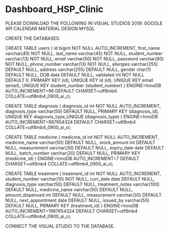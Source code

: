 # Dashboard_HSP_Clinic
PLEASE DOWNLOAD THE FOLLOWING IN VISUAL STUDIOS 2019:
GOOGLE API CALENDAR
MATERIAL DESIGN
MYSQL

CREATE THE DATABASES:

CREATE TABLE users (
id bigint NOT NULL AUTO_INCREMENT,
first_name varchar(45) NOT NULL,
last_name varchar(45) NOT NULL,
student_number varchar(13) NOT NULL,
email varchar(50) NOT NULL,
password varchar(80) NOT NULL,
phone_number varchar(13) NOT NULL,
allergies varchar(255) DEFAULT NULL,
address varchar(255) DEFAULT NULL,
gender char(1) DEFAULT NULL,
DOB date DEFAULT NULL,
validated int NOT NULL DEFAULT 0,
PRIMARY KEY (id),
UNIQUE KEY id (id),
UNIQUE KEY email (email),
UNIQUE KEY student_number (student_number)
) ENGINE=InnoDB AUTO_INCREMENT=96 DEFAULT CHARSET=utf8mb4 COLLATE=utf8mb4_0900_ai_ci;

CREATE TABLE diagnosis ( diagnosis_id int NOT NULL AUTO_INCREMENT, diagnosis_type varchar(50) DEFAULT NULL, PRIMARY KEY (diagnosis_id), UNIQUE KEY diagnosis_type_UNIQUE (diagnosis_type) ) ENGINE=InnoDB AUTO_INCREMENT=987654324 DEFAULT CHARSET=utf8mb4 COLLATE=utf8mb4_0900_ai_ci;

CREATE TABLE medicine ( medicine_id int NOT NULL AUTO_INCREMENT, medicine_name varchar(50) DEFAULT NULL, stock_amount int DEFAULT NULL, measurement varchar(30) DEFAULT NULL, expiry_date date DEFAULT NULL, batch_number varchar(20) DEFAULT NULL, PRIMARY KEY (medicine_id) ) ENGINE=InnoDB AUTO_INCREMENT=7 DEFAULT CHARSET=utf8mb4 COLLATE=utf8mb4_0900_ai_ci;

CREATE TABLE treatment ( treatment_id int NOT NULL AUTO_INCREMENT, student_number varchar(10) NOT NULL, curr_date date DEFAULT NULL, diagnosis_type varchar(50) DEFAULT NULL, treatment_notes varchar(100) DEFAULT NULL, medicine_name varchar(50) DEFAULT NULL, amount_dispensed int DEFAULT NULL, measurement varchar(30) DEFAULT NULL, next_appointment date DEFAULT NULL, issued_by varchar(50) DEFAULT NULL, PRIMARY KEY (treatment_id) ) ENGINE=InnoDB AUTO_INCREMENT=1987654324 DEFAULT CHARSET=utf8mb4 COLLATE=utf8mb4_0900_ai_ci;

CONNECT THE VISUAL STUDIO TO THE DATABASE.

